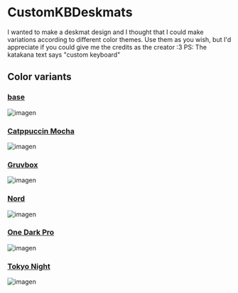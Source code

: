 # CustomKBDeskmats
I wanted to make a deskmat design and I thought that I could make variations according to different color themes. Use them as you wish, but I'd appreciate if you could give me the credits as the creator :3
PS: The katakana text says "custom keyboard"

## Color variants

### [base](https://github.com/JhonatanFerrer/CustomKBDeskmats/blob/main/base.png)
![imagen](https://github.com/JhonatanFerrer/CustomKBDeskmats/assets/111335841/8b0db913-5b2e-43ea-af25-d3a54cce18d9)

### [Catppuccin Mocha]([https://github.com/JhonatanFerrer/CustomKBDeskmats/blob/main/Catpuccin_Mocha.png)
![imagen](https://github.com/JhonatanFerrer/CustomKBDeskmats/assets/111335841/2a9b2b1a-3ad9-4535-a69b-78ef6a051753)

### [Gruvbox](https://github.com/JhonatanFerrer/CustomKBDeskmats/blob/main/Gruvbox.png)
![imagen](https://github.com/JhonatanFerrer/CustomKBDeskmats/assets/111335841/9c7201d2-9470-45c2-accb-577391737098)

### [Nord](https://github.com/JhonatanFerrer/CustomKBDeskmats/blob/main/Nord.png)
![imagen](https://github.com/JhonatanFerrer/CustomKBDeskmats/assets/111335841/a896fdf2-3b31-4b46-b1e3-f6bdfd08ebc7)

### [One Dark Pro](https://github.com/JhonatanFerrer/CustomKBDeskmats/blob/main/OneDarkPro.png)
![imagen](https://github.com/JhonatanFerrer/CustomKBDeskmats/assets/111335841/81fdc651-c705-44a4-81c8-2bdaac900eac)

### [Tokyo Night](https://github.com/JhonatanFerrer/CustomKBDeskmats/blob/main/TokyoNight.png)
![imagen](https://github.com/JhonatanFerrer/CustomKBDeskmats/assets/111335841/16763979-d603-42f1-be27-0f8dff524ffb)

